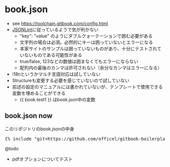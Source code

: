 # book.json

* see https://toolchain.gitbook.com/config.html
* [JSONLint](http://jsonlint.com/)に従っているようで気が利かない
  * "key": "value" のようにダブルクォーテーションで囲む必要がある
  * 文字列の場合は必須。必然的にキーは囲っていないとエラーになる
  * 本家サイトのサンプルは囲っていないものがあり、十分にテストされていないものである可能性がある
  * true/false, 123などの数値は囲まなくてもエラーにならない
  * 配列内の最後のカンマは許可されない（余分なカンマはエラーになる）
* i18nというかマルチ言語対応は試していない
* Structureも変更する必要を感じていないので試していない
* 前述の設定のマニュアルには書かれていないが、テンプレートで使用できる変数を埋めることができる
  * {{ book.test1 }} はbook.json中の変数

## book.json now

このリポジトリのbook.jsonの中身

<pre>
{% include "git+https://github.com/officel/gitbook-boilerplate.git/book.json"  %}
</pre>


@todo

* pdfオプションについてテスト
